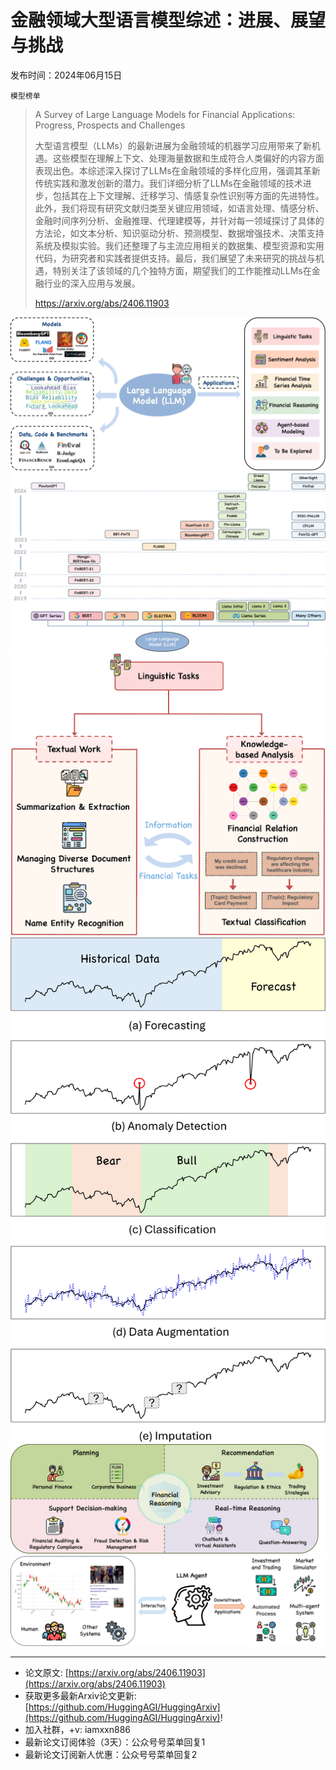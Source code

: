 # 金融领域大型语言模型综述：进展、展望与挑战
发布时间：2024年06月15日

`模型榜单`
> A Survey of Large Language Models for Financial Applications: Progress, Prospects and Challenges
>
> 大型语言模型（LLMs）的最新进展为金融领域的机器学习应用带来了新机遇。这些模型在理解上下文、处理海量数据和生成符合人类偏好的内容方面表现出色。本综述深入探讨了LLMs在金融领域的多样化应用，强调其革新传统实践和激发创新的潜力。我们详细分析了LLMs在金融领域的技术进步，包括其在上下文理解、迁移学习、情感复杂性识别等方面的先进特性。此外，我们将现有研究文献归类至关键应用领域，如语言处理、情感分析、金融时间序列分析、金融推理、代理建模等，并针对每一领域探讨了具体的方法论，如文本分析、知识驱动分析、预测模型、数据增强技术、决策支持系统及模拟实验。我们还整理了与主流应用相关的数据集、模型资源和实用代码，为研究者和实践者提供支持。最后，我们展望了未来研究的挑战与机遇，特别关注了该领域的几个独特方面，期望我们的工作能推动LLMs在金融行业的深入应用与发展。
>
> https://arxiv.org/abs/2406.11903

![](https://raw.githubusercontent.com/HuggingAGI/HuggingArxiv/main/paper_images/2406.11903/LLM_overview.png)
![](https://raw.githubusercontent.com/HuggingAGI/HuggingArxiv/main/paper_images/2406.11903/model_2.png)
![](https://raw.githubusercontent.com/HuggingAGI/HuggingArxiv/main/paper_images/2406.11903/linguistic_tasks_2.png)
![](https://raw.githubusercontent.com/HuggingAGI/HuggingArxiv/main/paper_images/2406.11903/time_series.png)
![](https://raw.githubusercontent.com/HuggingAGI/HuggingArxiv/main/paper_images/2406.11903/financial_reasoning.png)
![](https://raw.githubusercontent.com/HuggingAGI/HuggingArxiv/main/paper_images/2406.11903/abm3.png)

<hr />

- 论文原文: [https://arxiv.org/abs/2406.11903](https://arxiv.org/abs/2406.11903)
- 获取更多最新Arxiv论文更新: [https://github.com/HuggingAGI/HuggingArxiv](https://github.com/HuggingAGI/HuggingArxiv)!
- 加入社群，+v: iamxxn886
- 最新论文订阅体验（3天）：公众号号菜单回复1
- 最新论文订阅新人优惠：公众号号菜单回复2